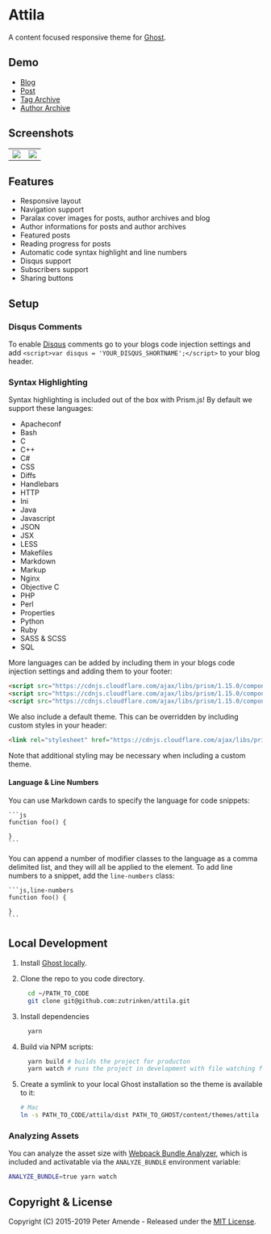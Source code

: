 # Attila

A content focused responsive theme for [Ghost](http://github.com/tryghost/ghost/).

## Demo

* [Blog](http://attila.zutrinken.com/)
* [Post](http://attila.zutrinken.com/demo/)
* [Tag Archive](http://attila.zutrinken.com/tag/general/)
* [Author Archive](http://attila.zutrinken.com/author/zutrinken/)

## Screenshots

<table>
<tr>
<td valign="top">
<img src="https://raw.githubusercontent.com/zutrinken/attila/master/screenshots/screenshot-desktop.jpg" />
</td>
<td valign="top">
<img src="https://raw.githubusercontent.com/zutrinken/attila/master/screenshots/screenshot-mobile.jpg" />
</td>
</tr>
</table>

## Features

* Responsive layout
* Navigation support
* Paralax cover images for posts, author archives and blog
* Author informations for posts and author archives
* Featured posts
* Reading progress for posts
* Automatic code syntax highlight and line numbers
* Disqus support
* Subscribers support
* Sharing buttons

## Setup

### Disqus Comments

To enable [Disqus](https://disqus.com/) comments go to your blogs code injection
settings and add `<script>var disqus = 'YOUR_DISQUS_SHORTNAME';</script>` to
your blog header.

### Syntax Highlighting

Syntax highlighting is included out of the box with Prism.js! By default we
support these languages:

* Apacheconf
* Bash
* C
* C++
* C#
* CSS
* Diffs
* Handlebars
* HTTP
* Ini
* Java
* Javascript
* JSON
* JSX
* LESS
* Makefiles
* Markdown
* Markup
* Nginx
* Objective C
* PHP
* Perl
* Properties
* Python
* Ruby
* SASS & SCSS
* SQL

More languages can be added by including them in your blogs code injection
settings and adding them to your footer:

```html
<script src="https://cdnjs.cloudflare.com/ajax/libs/prism/1.15.0/components/prism-coffeescript.min.js"></script>
<script src="https://cdnjs.cloudflare.com/ajax/libs/prism/1.15.0/components/prism-erlang.min.js"></script>
<script src="https://cdnjs.cloudflare.com/ajax/libs/prism/1.15.0/components/prism-jolie.min.js"></script>
```

We also include a default theme. This can be overridden by including custom
styles in your header:

```html
<link rel="stylesheet" href="https://cdnjs.cloudflare.com/ajax/libs/prism/1.15.0/themes/prism-okaidia.min.css" />
```

Note that additional styling may be necessary when including a custom theme.

#### Language & Line Numbers

You can use Markdown cards to specify the language for code snippets:

    ```js
    function foo() {

    }
    ```


You can append a number of modifier classes to the language as a comma
delimited list, and they will all be applied to the element. To add line numbers
to a snippet, add the `line-numbers` class:

    ```js,line-numbers
    function foo() {

    }
    ```

## Local Development

1. Install [Ghost locally](https://docs.ghost.org/install/local/).

2. Clone the repo to you code directory.

   ```sh
	 cd ~/PATH_TO_CODE
	 git clone git@github.com:zutrinken/attila.git
	 ```

3. Install dependencies

   ```sh
	 yarn
	 ```

4. Build via NPM scripts:

   ```sh
	 yarn build # builds the project for producton
	 yarn watch # runs the project in development with file watching for rebuilds
	 ```

5. Create a symlink to your local Ghost installation so the theme is available
   to it:

	 ```sh
	 # Mac
	 ln -s PATH_TO_CODE/attila/dist PATH_TO_GHOST/content/themes/attila
	 ```

### Analyzing Assets

You can analyze the asset size with [Webpack Bundle Analyzer](https://github.com/webpack-contrib/webpack-bundle-analyzer),
which is included and activatable via the `ANALYZE_BUNDLE` environment variable:

```sh
ANALYZE_BUNDLE=true yarn watch
```

## Copyright & License

Copyright (C) 2015-2019 Peter Amende - Released under the [MIT License](https://github.com/zutrinken/attila/blob/master/LICENSE).

